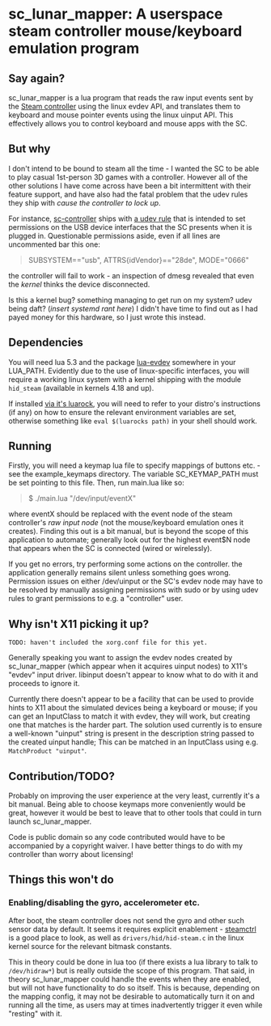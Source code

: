 # sc\_lunar\_mapper: A userspace steam controller mouse/keyboard emulation program

## Say again?
sc\_lunar\_mapper is a lua program that reads the raw input events
sent by the [Steam controller](https://store.steampowered.com/app/353370/Steam_Controller/)
using the linux evdev API, and translates them to
keyboard and mouse pointer events using the linux uinput API.
This effectively allows you to control keyboard and mouse apps with the SC.



## But why
I don't intend to be bound to steam all the time -
I wanted the SC to be able to play casual 1st-person 3D games with a controller.
However all of the other solutions I have come across
have been a bit intermittent with their feature support,
and have also had the fatal problem that the udev rules they ship with
_cause the controller to lock up_.

For instance, [sc-controller](https://github.com/kozec/sc-controller)
ships with [a udev rule](https://github.com/kozec/sc-controller/blob/master/scripts/69-sc-controller.rules)
that is intended to set permissions on the USB device interfaces
that the SC presents when it is plugged in.
Questionable permissions aside, even if all lines are uncommented bar this one:
> SUBSYSTEM=="usb", ATTRS{idVendor}=="28de", MODE="0666"

the controller will fail to work - an inspection of dmesg revealed
that even the *kernel* thinks the device disconnected.

Is this a kernel bug? something managing to get run on my system?
udev being daft? (*insert systemd rant here*)
I didn't have time to find out as I had payed money for this hardware,
so I just wrote this instead.



## Dependencies
You will need lua 5.3 and the package
[lua-evdev](http://github.com/Tangent128/lua-evdev)
somewhere in your LUA_PATH.
Evidently due to the use of linux-specific interfaces,
you will require a working linux system with a kernel shipping with
the module `hid_steam` (available in kernels 4.18 and up).

If installed [via it's luarock](https://luarocks.org/modules/tangent128/evdev),
you will need to refer to your distro's instructions (if any)
on how to ensure the relevant environment variables are set,
otherwise something like `eval $(luarocks path)` in your shell should work.



## Running
Firstly, you will need a keymap lua file to specify mappings of buttons etc. -
see the example_keymaps directory.
The variable SC\_KEYMAP\_PATH must be set pointing to this file.
Then, run main.lua like so:
> $ ./main.lua "/dev/input/eventX"

where eventX should be replaced with the event node of the steam controller's
_raw input node_ (not the mouse/keyboard emulation ones it creates).
Finding this out is a bit manual,
but is beyond the scope of this application to automate;
generally look out for the highest event$N node
that appears when the SC is connected (wired or wirelessly).

If you get no errors, try performing some actions on the controller.
the application generally remains silent unless something goes wrong.
Permission issues on either /dev/uinput or the SC's evdev node
may have to be resolved by manually assigning permissions with sudo
or by using udev rules to grant permissions to e.g. a "controller" user.



## Why isn't X11 picking it up?
`TODO: haven't included the xorg.conf file for this yet.`

Generally speaking you want to assign the evdev nodes created by sc\_lunar\_mapper
(which appear when it acquires uinput nodes)
to X11's "evdev" input driver.
libinput doesn't appear to know what to do with it and proceeds to ignore it.

Currently there doesn't appear to be a facility that can be used
to provide hints to X11 about the simulated devices being a keyboard or mouse;
if you can get an InputClass to match it with evdev, they will work,
but creating one that matches is the harder part.
The solution used currently is to ensure a well-known "uinput" string
is present in the description string passed to the created uinput handle;
This can be matched in an InputClass using e.g. `MatchProduct "uinput"`.



## Contribution/TODO?
Probably on improving the user experience at the very least,
currently it's a bit manual.
Being able to choose keymaps more conveniently would be great,
however it would be best to leave that to other tools
that could in turn launch sc\_lunar\_mapper.

Code is public domain so any code contributed
would have to be accompanied by a copyright waiver.
I have better things to do with my controller than worry about licensing!



## Things this won't do
### Enabling/disabling the gyro, accelerometer etc.
After boot, the steam controller does not send the gyro
and other such sensor data by default.
It seems it requires explicit enablement -
[steamctrl](https://github.com/rodrigorc/steamctrl)
is a good place to look, as well as `drivers/hid/hid-steam.c`
in the linux kernel source for the relevant bitmask constants.

This in theory could be done in lua too
(if there exists a lua library to talk to `/dev/hidraw*`)
but is really outside the scope of this program.
That said, in theory sc\_lunar\_mapper could handle the events
when they are enabled, but will not have functionality to do so itself.
This is because, depending on the mapping config,
it may not be desirable to automatically turn it on and running all the time,
as users may at times inadvertently trigger it even while "resting" with it.
